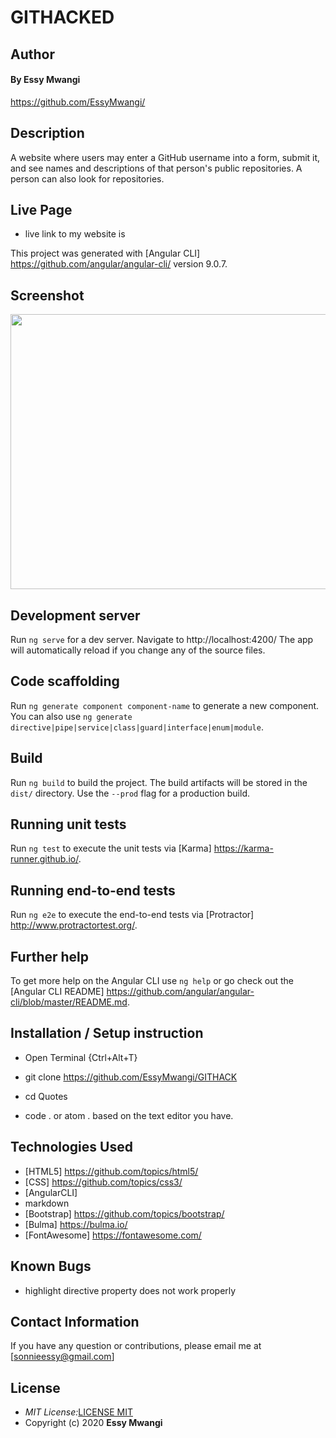 # GITHACKED

## Author 
#### By **Essy Mwangi**
https://github.com/EssyMwangi/

## Description

A website where users may enter a GitHub username into a form, submit it, and see names and descriptions of that person's public repositories. A person can also look for repositories.

## Live Page
* live link to my website is 

This project was generated with [Angular CLI] https://github.com/angular/angular-cli/  version 9.0.7.

## Screenshot
<img src= "" width="900px" height="440px">


## Development server

Run `ng serve` for a dev server. Navigate to http://localhost:4200/ The app will automatically reload if you change any of the source files.

## Code scaffolding

Run `ng generate component component-name` to generate a new component. You can also use `ng generate directive|pipe|service|class|guard|interface|enum|module`.

## Build

Run `ng build` to build the project. The build artifacts will be stored in the `dist/` directory. Use the `--prod` flag for a production build.

## Running unit tests

Run `ng test` to execute the unit tests via [Karma] https://karma-runner.github.io/.

## Running end-to-end tests

Run `ng e2e` to execute the end-to-end tests via [Protractor] http://www.protractortest.org/.

## Further help

To get more help on the Angular CLI use `ng help` or go check out the [Angular CLI README] https://github.com/angular/angular-cli/blob/master/README.md.

## Installation / Setup instruction

- Open Terminal {Ctrl+Alt+T}

- git clone https://github.com/EssyMwangi/GITHACK

- cd Quotes

- code . or atom . based on the text editor you have.

## Technologies Used

- [HTML5] https://github.com/topics/html5/
- [CSS] https://github.com/topics/css3/
- [AngularCLI]
- markdown
- [Bootstrap] https://github.com/topics/bootstrap/
- [Bulma] https://bulma.io/
- [FontAwesome] https://fontawesome.com/

## Known Bugs

- highlight directive property does not work properly

## Contact Information

If you have any question or contributions, please email me at [sonnieessy@gmail.com]

## License

- _MIT License:_[LICENSE MIT](./LICENSE)
- Copyright (c) 2020 **Essy Mwangi**
